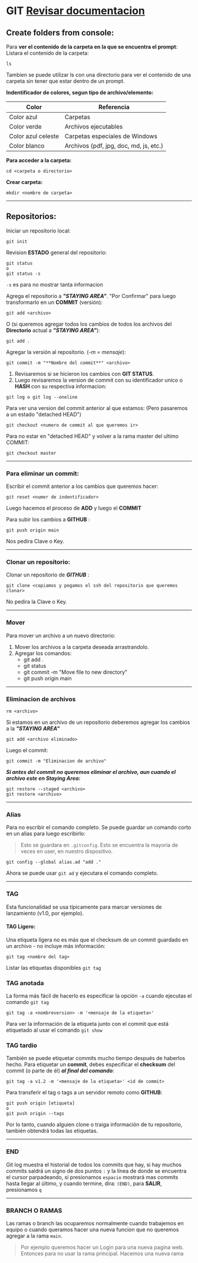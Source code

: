 # GIT [Revisar documentacion](https://git-scm.com/book/es/v2) 
## Create folders from console:

Para **ver el contenido de la carpeta en la que se encuentra el prompt**: Listara el contenido de la carpeta:
~~~
ls  
~~~
Tambien se puede utilizar ls con una directorio para ver el contenido de una carpeta sin tener que estar dentro de un prompt.

**Indentificador de colores, segun tipo de archivo/elemento:**

| Color | Referencia | 
| -- | -- | 
| Color azul | Carpetas | 
| Color verde | Archivos ejecutables | 
| Color azul celeste | Carpetas especiales de Windows | 
| Color blanco | Archivos (pdf, jpg, doc, md, js, etc.) | 



**Para acceder a la carpeta:**
~~~
cd <carpeta o directorio>
~~~

**Crear carpeta:**
~~~
mkdir <nombre de carpeta>
~~~
***
## Repositorios:

Iniciar un repositorio local:
~~~
git init 
~~~
Revision **ESTADO** general del repositorio:
~~~
git status 
o
git status -s  
~~~
`-s` es para no mostrar tanta informacion

Agrega el repositorio a ***"STAYING AREA"***. "Por Confirmar" para luego transformarlo en un **COMMIT** (versión):
~~~
git add <archivo> 
~~~
O (si queremos agregar todos los cambios de todos los archivos del **Directorio** actual a ***"STAYING AREA"***):
~~~
git add . 
~~~
Agregar la versión al repositorio. (*-m = mensaje*):
~~~
git commit -m "**Nombre del commit**" <archivo>
~~~
1. Revisaremos si se hicieron los cambios con **GIT STATUS**.
2. Luego revisaremos la version de commit con su identificador unico o **HASH** con su respectiva informacion:
~~~
git log o git log --oneline
~~~
Para ver una version del commit anterior al que estamos:
(Pero pasaremos a un estado "detached HEAD")
~~~
git checkout <numero de commit al que queremos ir>
~~~
Para no estar en "detached HEAD" y volver a la rama master del ultimo COMMIT:
~~~
git checkout master
~~~
***
### Para eliminar un commit:
Escribir el commit anterior a los cambios que queremos hacer:
~~~
git reset <numer de indentificador>
~~~
Luego hacemos el proceso de **ADD** y luego el **COMMIT**

Para subir los cambios a **GITHUB** :
~~~
git push origin main
~~~
Nos pedira Clave o Key.
***
### Clonar un repositorio:
Clonar un repositorio de ***GITHUB*** :
~~~
git clone <copiamos y pegamos el ssh del repositorio que queremos clonar>
~~~
No pedira la Clave o Key.

***
### Mover
Para mover un archivo a un nuevo directorio:
1. Mover los archivos a la carpeta deseada arrastrandolo.
2. Agregar los comandos:
    - git add .
    - git status 
    - git commit -m "Move file to new directory"
    - git push origin main
***
### Eliminacion de **archivos**
~~~
rm <archivo>
~~~
Si estamos en un archivo de un repositorio deberemos agregar los cambios a la ***"STAYING AREA"***

~~~
git add <archivo eliminado>
~~~
Luego el commit:
~~~
git commit -m "Eliminacion de archivo"
~~~
***Si antes del commit no queremos eliminar el archivo, aun cuando el archivo este en Staying Area:***
~~~
git restore --staged <archivo>
git restore <archivo> 
~~~
***
### Alias
Para no escribir el comando completo. Se puede guardar un comando corto en un alias para luego escribirlo:
>Esto se guardara en `.gitconfig`. Esto se encuentra la mayoria de veces en user, en nuestro dispositivo. 
~~~
git config --global alias.ad "add ."
~~~
Ahora se puede usar `git ad` y ejecutara el comando completo.
***
### TAG
Esta funcionalidad se usa típicamente para marcar versiones
de lanzamiento (v1.0, por ejemplo).

#### TAG Ligero:
Una etiqueta
ligera no es más que el checksum de un commit guardado en un archivo - no incluye
más información:
~~~
git tag <nombre del tag>
~~~
Listar las etiquetas disponibles `git tag`
### TAG anotada
La forma más fácil de hacerlo es especificar la opción `-a` cuando ejecutas el comando `git tag`
~~~
git tag -a <nombreversion> -m '<mensaje de la etiqueta>'
~~~
Para ver la información de la etiqueta junto con el commit que está etiquetado al usar el comando `git show`

### TAG tardio 
También se puede etiquetar commits mucho tiempo después de haberlos hecho.
Para etiquetar un **commit**, debes especificar el **checksum** del commit (o parte de él) ***al final del comando***: 
~~~ 
git tag -a v1.2 -m '<mensaje de la etiqueta>' <id de commit>
~~~

Para transferir el tag o tags a un servidor remoto como **GITHUB**:
~~~
git push origin [etiqueta] 
o
git push origin --tags
~~~
Por lo tanto, cuando alguien clone o traiga información de tu repositorio, también obtendrá todas las etiquetas.

***
### END
Git log muestra el historial de todos los commits que hay, si hay muchos commits saldrá un signo de dos puntos `:` y la línea de donde se encuentra el cursor parpadeando, si presionamos `espacio` mostrará mas commits hasta llegar al último, y cuando termine, dira: `(END)`, para **SALIR**, presionamos `q`

***
### BRANCH O RAMAS
Las ramas o branch las ocuparemos normalmente cuando trabajemos en equipo o cuando queramos hacer una nueva funcion que no queremos agregar a la rama `main`.
>Por ejemplo queremos hacer un Login para una nueva pagina web.
>Entonces para no usar la rama principal. Hacemos una nueva rama